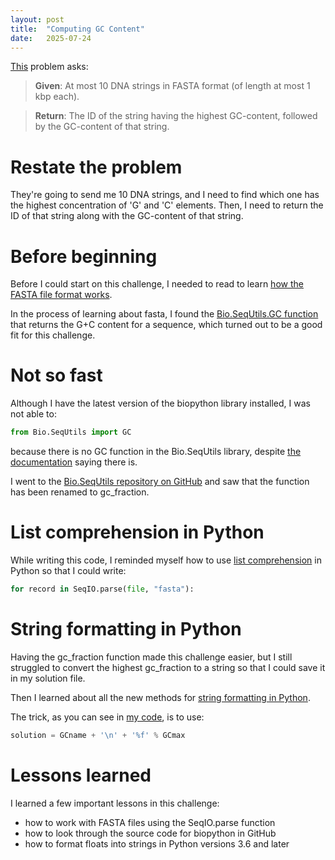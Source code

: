 ```yaml
---
layout: post
title:  "Computing GC Content"
date:   2025-07-24
---
```


[This](https://rosalind.info/problems/gc/) problem asks:

> **Given**: At most 10 DNA strings in FASTA format (of length at most 1 kbp each).

> **Return**: The ID of the string having the highest GC-content, followed by the GC-content of that string.

<!--break-->

# Restate the problem
They're going to send me 10 DNA strings, and I need to find which one has the highest concentration of 'G' and 'C' elements. Then, I need to return the ID of that string along with the GC-content of that string.

# Before beginning
Before I could start on this challenge, I needed to read to learn 
[how the FASTA file format works](https://en.wikipedia.org/wiki/FASTA_format).

In the process of learning about fasta, I found the [Bio.SeqUtils.GC function](https://biopython.org/docs/1.75/api/Bio.SeqUtils.html#Bio.SeqUtils.GC) that returns the G+C content for a sequence, which turned out to be a good fit for this challenge.

# Not so fast
Although I have the latest version of the biopython library installed, I was not able to:
```python
from Bio.SeqUtils import GC
```
because there is no GC function in the Bio.SeqUtils library, despite [the documentation](https://biopython.org/docs/1.75/api/Bio.SeqUtils.html#Bio.SeqUtils.GC) saying there is.

I went to the [Bio.SeqUtils repository on GitHub](https://github.com/biopython/biopython/blob/master/Bio/SeqUtils/__init__.py) 
and saw that the function has been renamed to gc_fraction.

# List comprehension in Python
While writing this code, I reminded myself how to use [list comprehension](https://www.w3schools.com/python/python_lists_comprehension.asp) in Python so that I could write:
```python
for record in SeqIO.parse(file, "fasta"):
```

# String formatting in Python
Having the gc_fraction function made this challenge easier, but I still struggled to convert the highest gc_fraction to a string
so that I could save it in my solution file.

Then I learned about all the new methods for [string formatting in Python](https://www.w3schools.com/python/python_string_formatting.asp).

The trick, as you can see in [my code](https://github.com/rmbryan71/rosalind/blob/main/solution-code/gc.py), is to use:
```python
solution = GCname + '\n' + '%f' % GCmax
```

# Lessons learned
I learned a few important lessons in this challenge:
* how to work with FASTA files using the SeqIO.parse function
* how to look through the source code for biopython in GitHub
* how to format floats into strings in Python versions 3.6 and later


